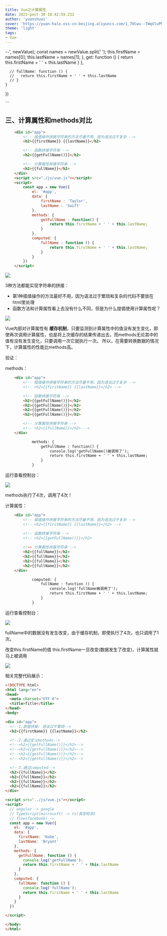 ```yaml
---
title: Vue之计算属性
date: 2021-post-30 10:42:59.232
author: 'yuanshuai'
cover: 'https://yuan-halo.oss-cn-beijing.aliyuncs.com/1_7OCwu--TWqVluPMsZdzWKw-34ce1bcaed3b4c59a2183cf00af73987_1622733997113.png'
theme: 'light'
tags: 
- Vue
---
```


--', newValue);
          const names = newValue.split(' ');
          this.firstName = names[0];
          this.lastName = names[1];
        },
        get: function () {
          return this.firstName + ' ' + this.lastName
        }
      },

      // fullName: function () {
      //   return this.firstName + ' ' + this.lastName
      // }
    }
  })
</script>

</body>
</html>
```



## 三、计算属性和methods对比

```html
    <div id="app">
        <!-- 插值操作拼接字符串的方法尽量不用，因为语法过于复杂 -->
        <h2>{{firstName}} {{lastName}}</h2>

        <!-- 函数拼接字符串 -->
        <h2>{{getFullName()}}</h2>

        <!-- 计算属性拼接字符串 -->
        <h2>{{fullName}}</h2>
    </div>
    <script src="./js/vue.js"></script>
    <script>
        const app = new Vue({
            el: '#app',
            data: {
                firstName : 'Taylor',
                lastName : 'Swift'
            },
            methods: {
                getFullName : function() {
                    return this.firstName + ' ' + this.lastName;
                }
            },
            computed: {
                fullName : function () {
                    return this.firstName + ' ' + this.lastName;
                }
            }
        })
    </script>
```

![](https://hexobbblog.oss-cn-beijing.aliyuncs.com/images/vue/40.png)

3种方法都能实现字符串的拼接：

- 第1种插值操作的方法最好不用，因为语法过于繁琐和复杂的代码不要放在html里处理
- 函数方法和计算属性看上去没有什么不同，但是为什么提倡使用计算属性呢？

![](https://hexobbblog.oss-cn-beijing.aliyuncs.com/images/vue/41.png)

Vue内部对计算属性有 **缓存机制**，只要监测到计算属性中的值没有发生变化，即使再次调用计算属性，也是将上次缓存的结果传递出去，而methods无论其中的值有没有发生变化，只要调用一次它就执行一次。
所以，在需要转换数据的情况下，计算属性的性能比methods高。

验证：

methods：

```html
    <div id="app">
        <!-- 插值操作拼接字符串的方法尽量不用，因为语法过于复杂 -->
        <!-- <h2>{{firstName}} {{lastName}}</h2> -->

        <!-- 函数拼接字符串 -->
        <h2>{{getFullName()}}</h2>
        <h2>{{getFullName()}}</h2>
        <h2>{{getFullName()}}</h2>
        <h2>{{getFullName()}}</h2>

        <!-- 计算属性拼接字符串 -->
        <!-- <h2>{{fullName}}</h2> -->
    </div>
```

```html
            methods: {
                getFullName : function() {
                    console.log('getFullName()被调用了');
                    return this.firstName + ' ' + this.lastName;
                }
            }
```

运行查看控制台：

![](https://hexobbblog.oss-cn-beijing.aliyuncs.com/images/vue/42.png)

methods执行了4次，调用了4次！

计算属性：

```html
    <div id="app">
        <!-- 插值操作拼接字符串的方法尽量不用，因为语法过于复杂 -->
        <!-- <h2>{{firstName}} {{lastName}}</h2> -->

        <!-- 函数拼接字符串 -->
        <!-- <h2>{{getFullName()}}</h2>
            
        <!-- 计算属性拼接字符串 -->
        <h2>{{fullName}}</h2>
        <h2>{{fullName}}</h2>
        <h2>{{fullName}}</h2>
        <h2>{{fullName}}</h2>
    </div>
```

```html
            computed: {
                fullName : function () {
                    console.log('fullName被调用了');
                    return this.firstName + ' ' + this.lastName;
                }
            }
```

运行查看控制台：

![](https://hexobbblog.oss-cn-beijing.aliyuncs.com/images/vue/43.png)

fullName中的数据没有发生改变，由于缓存机制，即使执行了4次，也只调用了1次。



改变this.firstName的值
this.firstName一旦改变(数据发生了改变)，计算属性就马上被调用

![](https://hexobbblog.oss-cn-beijing.aliyuncs.com/images/vue/44.png)

相关完整代码展示：

```html
<!DOCTYPE html>
<html lang="en">
<head>
  <meta charset="UTF-8">
  <title>Title</title>
</head>
<body>

<div id="app">
  <!--1.直接拼接: 语法过于繁琐-->
  <h2>{{firstName}} {{lastName}}</h2>

  <!--2.通过定义methods-->
  <!--<h2>{{getFullName()}}</h2>-->
  <!--<h2>{{getFullName()}}</h2>-->
  <!--<h2>{{getFullName()}}</h2>-->
  <!--<h2>{{getFullName()}}</h2>-->

  <!--3.通过computed-->
  <h2>{{fullName}}</h2>
  <h2>{{fullName}}</h2>
  <h2>{{fullName}}</h2>
  <h2>{{fullName}}</h2>
</div>

<script src="../js/vue.js"></script>
<script>
  // angular -> google
  // TypeScript(microsoft) -> ts(类型检测)
  // flow(facebook) ->
  const app = new Vue({
    el: '#app',
    data: {
      firstName: 'Kobe',
      lastName: 'Bryant'
    },
    methods: {
      getFullName: function () {
        console.log('getFullName');
        return this.firstName + ' ' + this.lastName
      }
    },
    computed: {
      fullName: function () {
        console.log('fullName');
        return this.firstName + ' ' + this.lastName
      }
    }
  })

</script>

</body>
</html>
```
